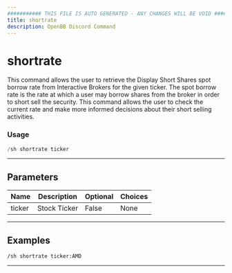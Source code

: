 ```yaml
---
########### THIS FILE IS AUTO GENERATED - ANY CHANGES WILL BE VOID ###########
title: shortrate
description: OpenBB Discord Command
---
```


# shortrate

This command allows the user to retrieve the Display Short Shares spot borrow rate from Interactive Brokers for the given ticker. The spot borrow rate is the rate at which a user may borrow shares from the broker in order to short sell the security. This command allows the user to check the current rate and make more informed decisions about their short selling activities.

### Usage

```python wordwrap
/sh shortrate ticker
```

---

## Parameters

| Name | Description | Optional | Choices |
| ---- | ----------- | -------- | ------- |
| ticker | Stock Ticker | False | None |


---

## Examples

```
/sh shortrate ticker:AMD
```

---
